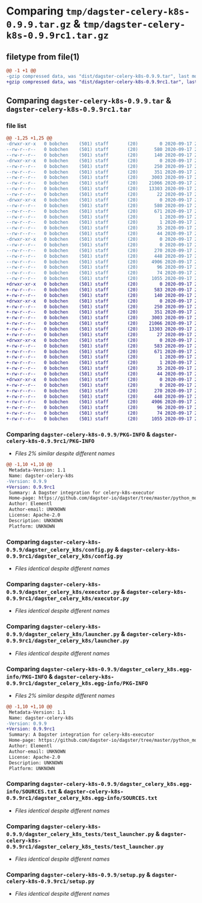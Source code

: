 # Comparing `tmp/dagster-celery-k8s-0.9.9.tar.gz` & `tmp/dagster-celery-k8s-0.9.9rc1.tar.gz`

## filetype from file(1)

```diff
@@ -1 +1 @@
-gzip compressed data, was "dist/dagster-celery-k8s-0.9.9.tar", last modified: Thu Sep 17 21:27:55 2020, max compression
+gzip compressed data, was "dist/dagster-celery-k8s-0.9.9rc1.tar", last modified: Thu Sep 17 21:07:50 2020, max compression
```

## Comparing `dagster-celery-k8s-0.9.9.tar` & `dagster-celery-k8s-0.9.9rc1.tar`

### file list

```diff
@@ -1,25 +1,25 @@
-drwxr-xr-x   0 bobchen    (501) staff       (20)        0 2020-09-17 21:27:55.000000 dagster-celery-k8s-0.9.9/
--rw-r--r--   0 bobchen    (501) staff       (20)      580 2020-09-17 21:27:55.000000 dagster-celery-k8s-0.9.9/PKG-INFO
--rw-r--r--   0 bobchen    (501) staff       (20)      140 2020-09-17 21:24:45.000000 dagster-celery-k8s-0.9.9/README.md
-drwxr-xr-x   0 bobchen    (501) staff       (20)        0 2020-09-17 21:27:55.000000 dagster-celery-k8s-0.9.9/dagster_celery_k8s/
--rw-r--r--   0 bobchen    (501) staff       (20)      250 2020-09-17 21:24:45.000000 dagster-celery-k8s-0.9.9/dagster_celery_k8s/__init__.py
--rw-r--r--   0 bobchen    (501) staff       (20)      351 2020-09-17 21:24:45.000000 dagster-celery-k8s-0.9.9/dagster_celery_k8s/app.py
--rw-r--r--   0 bobchen    (501) staff       (20)     3003 2020-09-17 21:24:45.000000 dagster-celery-k8s-0.9.9/dagster_celery_k8s/config.py
--rw-r--r--   0 bobchen    (501) staff       (20)    21066 2020-09-17 21:24:45.000000 dagster-celery-k8s-0.9.9/dagster_celery_k8s/executor.py
--rw-r--r--   0 bobchen    (501) staff       (20)    13303 2020-09-17 21:24:45.000000 dagster-celery-k8s-0.9.9/dagster_celery_k8s/launcher.py
--rw-r--r--   0 bobchen    (501) staff       (20)       22 2020-09-17 21:24:45.000000 dagster-celery-k8s-0.9.9/dagster_celery_k8s/version.py
-drwxr-xr-x   0 bobchen    (501) staff       (20)        0 2020-09-17 21:27:55.000000 dagster-celery-k8s-0.9.9/dagster_celery_k8s.egg-info/
--rw-r--r--   0 bobchen    (501) staff       (20)      580 2020-09-17 21:27:55.000000 dagster-celery-k8s-0.9.9/dagster_celery_k8s.egg-info/PKG-INFO
--rw-r--r--   0 bobchen    (501) staff       (20)      671 2020-09-17 21:27:55.000000 dagster-celery-k8s-0.9.9/dagster_celery_k8s.egg-info/SOURCES.txt
--rw-r--r--   0 bobchen    (501) staff       (20)        1 2020-09-17 21:27:55.000000 dagster-celery-k8s-0.9.9/dagster_celery_k8s.egg-info/dependency_links.txt
--rw-r--r--   0 bobchen    (501) staff       (20)        1 2020-09-17 21:27:55.000000 dagster-celery-k8s-0.9.9/dagster_celery_k8s.egg-info/not-zip-safe
--rw-r--r--   0 bobchen    (501) staff       (20)       35 2020-09-17 21:27:55.000000 dagster-celery-k8s-0.9.9/dagster_celery_k8s.egg-info/requires.txt
--rw-r--r--   0 bobchen    (501) staff       (20)       44 2020-09-17 21:27:55.000000 dagster-celery-k8s-0.9.9/dagster_celery_k8s.egg-info/top_level.txt
-drwxr-xr-x   0 bobchen    (501) staff       (20)        0 2020-09-17 21:27:55.000000 dagster-celery-k8s-0.9.9/dagster_celery_k8s_tests/
--rw-r--r--   0 bobchen    (501) staff       (20)        0 2020-09-17 21:24:45.000000 dagster-celery-k8s-0.9.9/dagster_celery_k8s_tests/__init__.py
--rw-r--r--   0 bobchen    (501) staff       (20)      270 2020-09-17 21:24:45.000000 dagster-celery-k8s-0.9.9/dagster_celery_k8s_tests/example_celery_mode_def.py
--rw-r--r--   0 bobchen    (501) staff       (20)      448 2020-09-17 21:24:45.000000 dagster-celery-k8s-0.9.9/dagster_celery_k8s_tests/test_inclusion.py
--rw-r--r--   0 bobchen    (501) staff       (20)     4906 2020-09-17 21:24:45.000000 dagster-celery-k8s-0.9.9/dagster_celery_k8s_tests/test_launcher.py
--rw-r--r--   0 bobchen    (501) staff       (20)       96 2020-09-17 21:24:45.000000 dagster-celery-k8s-0.9.9/dagster_celery_k8s_tests/test_version.py
--rw-r--r--   0 bobchen    (501) staff       (20)       74 2020-09-17 21:27:55.000000 dagster-celery-k8s-0.9.9/setup.cfg
--rw-r--r--   0 bobchen    (501) staff       (20)     1055 2020-09-17 21:24:45.000000 dagster-celery-k8s-0.9.9/setup.py
+drwxr-xr-x   0 bobchen    (501) staff       (20)        0 2020-09-17 21:07:50.000000 dagster-celery-k8s-0.9.9rc1/
+-rw-r--r--   0 bobchen    (501) staff       (20)      583 2020-09-17 21:07:50.000000 dagster-celery-k8s-0.9.9rc1/PKG-INFO
+-rw-r--r--   0 bobchen    (501) staff       (20)      140 2020-09-17 21:04:59.000000 dagster-celery-k8s-0.9.9rc1/README.md
+drwxr-xr-x   0 bobchen    (501) staff       (20)        0 2020-09-17 21:07:50.000000 dagster-celery-k8s-0.9.9rc1/dagster_celery_k8s/
+-rw-r--r--   0 bobchen    (501) staff       (20)      250 2020-09-17 21:04:59.000000 dagster-celery-k8s-0.9.9rc1/dagster_celery_k8s/__init__.py
+-rw-r--r--   0 bobchen    (501) staff       (20)      351 2020-09-17 21:04:59.000000 dagster-celery-k8s-0.9.9rc1/dagster_celery_k8s/app.py
+-rw-r--r--   0 bobchen    (501) staff       (20)     3003 2020-09-17 21:04:59.000000 dagster-celery-k8s-0.9.9rc1/dagster_celery_k8s/config.py
+-rw-r--r--   0 bobchen    (501) staff       (20)    21066 2020-09-17 21:04:59.000000 dagster-celery-k8s-0.9.9rc1/dagster_celery_k8s/executor.py
+-rw-r--r--   0 bobchen    (501) staff       (20)    13303 2020-09-17 21:04:59.000000 dagster-celery-k8s-0.9.9rc1/dagster_celery_k8s/launcher.py
+-rw-r--r--   0 bobchen    (501) staff       (20)       27 2020-09-17 21:04:59.000000 dagster-celery-k8s-0.9.9rc1/dagster_celery_k8s/version.py
+drwxr-xr-x   0 bobchen    (501) staff       (20)        0 2020-09-17 21:07:50.000000 dagster-celery-k8s-0.9.9rc1/dagster_celery_k8s.egg-info/
+-rw-r--r--   0 bobchen    (501) staff       (20)      583 2020-09-17 21:07:50.000000 dagster-celery-k8s-0.9.9rc1/dagster_celery_k8s.egg-info/PKG-INFO
+-rw-r--r--   0 bobchen    (501) staff       (20)      671 2020-09-17 21:07:50.000000 dagster-celery-k8s-0.9.9rc1/dagster_celery_k8s.egg-info/SOURCES.txt
+-rw-r--r--   0 bobchen    (501) staff       (20)        1 2020-09-17 21:07:50.000000 dagster-celery-k8s-0.9.9rc1/dagster_celery_k8s.egg-info/dependency_links.txt
+-rw-r--r--   0 bobchen    (501) staff       (20)        1 2020-09-17 21:07:50.000000 dagster-celery-k8s-0.9.9rc1/dagster_celery_k8s.egg-info/not-zip-safe
+-rw-r--r--   0 bobchen    (501) staff       (20)       35 2020-09-17 21:07:50.000000 dagster-celery-k8s-0.9.9rc1/dagster_celery_k8s.egg-info/requires.txt
+-rw-r--r--   0 bobchen    (501) staff       (20)       44 2020-09-17 21:07:50.000000 dagster-celery-k8s-0.9.9rc1/dagster_celery_k8s.egg-info/top_level.txt
+drwxr-xr-x   0 bobchen    (501) staff       (20)        0 2020-09-17 21:07:50.000000 dagster-celery-k8s-0.9.9rc1/dagster_celery_k8s_tests/
+-rw-r--r--   0 bobchen    (501) staff       (20)        0 2020-09-17 21:04:59.000000 dagster-celery-k8s-0.9.9rc1/dagster_celery_k8s_tests/__init__.py
+-rw-r--r--   0 bobchen    (501) staff       (20)      270 2020-09-17 21:04:59.000000 dagster-celery-k8s-0.9.9rc1/dagster_celery_k8s_tests/example_celery_mode_def.py
+-rw-r--r--   0 bobchen    (501) staff       (20)      448 2020-09-17 21:04:59.000000 dagster-celery-k8s-0.9.9rc1/dagster_celery_k8s_tests/test_inclusion.py
+-rw-r--r--   0 bobchen    (501) staff       (20)     4906 2020-09-17 21:04:59.000000 dagster-celery-k8s-0.9.9rc1/dagster_celery_k8s_tests/test_launcher.py
+-rw-r--r--   0 bobchen    (501) staff       (20)       96 2020-09-17 21:04:59.000000 dagster-celery-k8s-0.9.9rc1/dagster_celery_k8s_tests/test_version.py
+-rw-r--r--   0 bobchen    (501) staff       (20)       74 2020-09-17 21:07:50.000000 dagster-celery-k8s-0.9.9rc1/setup.cfg
+-rw-r--r--   0 bobchen    (501) staff       (20)     1055 2020-09-17 21:04:59.000000 dagster-celery-k8s-0.9.9rc1/setup.py
```

### Comparing `dagster-celery-k8s-0.9.9/PKG-INFO` & `dagster-celery-k8s-0.9.9rc1/PKG-INFO`

 * *Files 2% similar despite different names*

```diff
@@ -1,10 +1,10 @@
 Metadata-Version: 1.1
 Name: dagster-celery-k8s
-Version: 0.9.9
+Version: 0.9.9rc1
 Summary: A Dagster integration for celery-k8s-executor
 Home-page: https://github.com/dagster-io/dagster/tree/master/python_modules/libraries/dagster-celery-k8s
 Author: Elementl
 Author-email: UNKNOWN
 License: Apache-2.0
 Description: UNKNOWN
 Platform: UNKNOWN
```

### Comparing `dagster-celery-k8s-0.9.9/dagster_celery_k8s/config.py` & `dagster-celery-k8s-0.9.9rc1/dagster_celery_k8s/config.py`

 * *Files identical despite different names*

### Comparing `dagster-celery-k8s-0.9.9/dagster_celery_k8s/executor.py` & `dagster-celery-k8s-0.9.9rc1/dagster_celery_k8s/executor.py`

 * *Files identical despite different names*

### Comparing `dagster-celery-k8s-0.9.9/dagster_celery_k8s/launcher.py` & `dagster-celery-k8s-0.9.9rc1/dagster_celery_k8s/launcher.py`

 * *Files identical despite different names*

### Comparing `dagster-celery-k8s-0.9.9/dagster_celery_k8s.egg-info/PKG-INFO` & `dagster-celery-k8s-0.9.9rc1/dagster_celery_k8s.egg-info/PKG-INFO`

 * *Files 2% similar despite different names*

```diff
@@ -1,10 +1,10 @@
 Metadata-Version: 1.1
 Name: dagster-celery-k8s
-Version: 0.9.9
+Version: 0.9.9rc1
 Summary: A Dagster integration for celery-k8s-executor
 Home-page: https://github.com/dagster-io/dagster/tree/master/python_modules/libraries/dagster-celery-k8s
 Author: Elementl
 Author-email: UNKNOWN
 License: Apache-2.0
 Description: UNKNOWN
 Platform: UNKNOWN
```

### Comparing `dagster-celery-k8s-0.9.9/dagster_celery_k8s.egg-info/SOURCES.txt` & `dagster-celery-k8s-0.9.9rc1/dagster_celery_k8s.egg-info/SOURCES.txt`

 * *Files identical despite different names*

### Comparing `dagster-celery-k8s-0.9.9/dagster_celery_k8s_tests/test_launcher.py` & `dagster-celery-k8s-0.9.9rc1/dagster_celery_k8s_tests/test_launcher.py`

 * *Files identical despite different names*

### Comparing `dagster-celery-k8s-0.9.9/setup.py` & `dagster-celery-k8s-0.9.9rc1/setup.py`

 * *Files identical despite different names*

